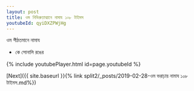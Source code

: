 ```yaml
---
layout: post
title: ওম নিভিরুতাত্মানে নামায ১০৮ টাইমস
youtubeId: qyiDXZPWjHg
---
```

 
 
 ওম পীঠতমানে নামায  
 
 -  কে সোনালি রঙের 
 
  
 
  
 
 
 
 
 
 


{% include youtubePlayer.html id=page.youtubeId %}
 
[Next]({{ site.baseurl }}{% link  split2/_posts/2019-02-28-ওম ভরাঢ়ায় নামায ১০৮ টাইমস.md%})
 
